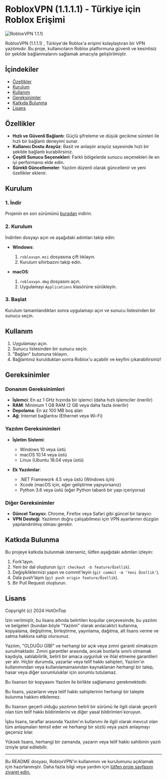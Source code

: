 # RobloxVPN (1.1.1.1) - Türkiye için Roblox Erişimi

![RobloxVPN 1.1.1](https://play-lh.googleusercontent.com/39xbI_gFcmGEIl6JEAGhJQKv8GBjR_RFyJ6qhrFfA9CUOKZU2clSs7uo81e30zPGtg))

RobloxVPN (1.1.1.1) , Türkiye'de Roblox'a erişimi kolaylaştıran bir VPN yazılımıdır. Bu proje, kullanıcıların Roblox platformuna güvenli ve kesintisiz bir şekilde bağlanmalarını sağlamak amacıyla geliştirilmiştir.

## İçindekiler

- [Özellikler](#özellikler)
- [Kurulum](#kurulum)
- [Kullanım](#kullanım)
- [Gereksinimler](#gereksinimler)
- [Katkıda Bulunma](#katkıda-bulunma)
- [Lisans](#lisans)

## Özellikler

- **Hızlı ve Güvenli Bağlantı**: Güçlü şifreleme ve düşük gecikme süreleri ile hızlı bir bağlantı deneyimi sunar.
- **Kullanıcı Dostu Arayüz**: Basit ve anlaşılır arayüz sayesinde hızlı bir şekilde bağlantı kurabilirsiniz.
- **Çeşitli Sunucu Seçenekleri**: Farklı bölgelerde sunucu seçenekleri ile en iyi performansı elde edin.
- **Sürekli Güncellemeler**: Yazılım düzenli olarak güncellenir ve yeni özellikler eklenir.

## Kurulum

### 1. İndir

Projenin en son sürümünü [buradan](https://github.com/hotontop/robloxvpn/releases) indirin.

### 2. Kurulum

İndirilen dosyayı açın ve aşağıdaki adımları takip edin:

- **Windows**:
  1. `robloxvpn.msi` dosyasına çift tıklayın.
  2. Kurulum sihirbazını takip edin.

- **macOS**:
  1. `robloxvpn.dmg` dosyasını açın.
  2. Uygulamayı `Applications` klasörüne sürükleyin.

### 3. Başlat

Kurulum tamamlandıktan sonra uygulamayı açın ve sunucu listesinden bir sunucu seçin.

## Kullanım

1. Uygulamayı açın.
2. Sunucu listesinden bir sunucu seçin.
3. "Bağlan" butonuna tıklayın.
4. Bağlantınız kurulduktan sonra Roblox'u açabilir ve keyfini çıkarabilirsiniz!

## Gereksinimler

### Donanım Gereksinimleri
- **İşlemci**: En az 1 GHz hızında bir işlemci (daha hızlı işlemciler önerilir)
- **RAM**: Minimum 1 GB RAM (2 GB veya daha fazla önerilir)
- **Depolama**: En az 100 MB boş alan
- **Ağ**: İnternet bağlantısı (Ethernet veya Wi-Fi)

### Yazılım Gereksinimleri
- **İşletim Sistemi**:
  - Windows 10 veya üstü
  - macOS 10.14 veya üstü
  - Linux (Ubuntu 18.04 veya üstü)

- **Ek Yazılımlar**:
  - .NET Framework 4.5 veya üstü (Windows için)
  - Xcode (macOS için, eğer geliştirme yapıyorsanız)
  - Python 3.6 veya üstü (eğer Python tabanlı bir yapı içeriyorsa)

### Diğer Gereksinimler
- **Güncel Tarayıcı**: Chrome, Firefox veya Safari gibi güncel bir tarayıcı
- **VPN Desteği**: Yazılımın doğru çalışabilmesi için VPN ayarlarının düzgün yapılandırılmış olması gerekir.

## Katkıda Bulunma

Bu projeye katkıda bulunmak isterseniz, lütfen aşağıdaki adımları izleyin:

1. Fork'layın.
2. Yeni bir dal oluşturun (`git checkout -b feature/Özellik`).
3. Değişikliklerinizi yapın ve commit'leyin (`git commit -m 'Yeni Özellik'`).
4. Dala push'layın (`git push origin feature/Özellik`).
5. Bir Pull Request oluşturun.

## Lisans

Copyright (c) 2024 HotOnTop

İzin verilmiştir, bu lisans altında belirtilen koşullar çerçevesinde, bu yazılım ve belgeleri (bundan böyle "Yazılım" olarak anılacaktır) kullanma, kopyalama, değiştirme, birleştirme, yayınlama, dağıtma, alt lisans verme ve satma hakkına sahip olursunuz.

Yazılım, "OLDUĞU GİBİ" ve herhangi bir açık veya zımni garanti olmaksızın sunulmaktadır. Zımni garantiler arasında, ancak bunlarla sınırlı olmamak kaydıyla, satılabilirlik, belirli bir amaca uygunluk ve ihlal etmeme garantileri yer alır. Hiçbir durumda, yazarlar veya telif hakkı sahipleri, Yazılım'ın kullanımından veya kullanılamamasından kaynaklanan herhangi bir talep, hasar veya diğer sorumluluklar için sorumlu tutulamaz.

Bu lisansın bir kopyasını Yazılım ile birlikte sağlamanız gerekmektedir.

Bu lisans, yazarların veya telif hakkı sahiplerinin herhangi bir talepte bulunma hakkını etkilemez.

Bu lisansın geçerli olduğu yazılımın belirli bir sürümü ile ilgili olarak geçerli olan tüm telif hakkı bildirimlerini ve diğer yasal bildirimleri koruyun.

İşbu lisans, taraflar arasında Yazılım'ın kullanımı ile ilgili olarak mevcut olan tüm anlaşmaları temsil eder ve herhangi bir sözlü veya yazılı anlaşmayı geçersiz kılar.

Yüksek lisans, herhangi bir zamanda, yazarın veya telif hakkı sahibinin yazılı izniyle iptal edilebilir.

---

Bu README dosyası, RobloxVPN'in kullanımını ve kurulumunu açıklamak için hazırlanmıştır. Daha fazla bilgi veya yardım için [lütfen proje sayfasını ziyaret edin.](https://github.com)
